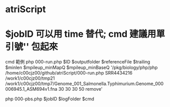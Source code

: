 # atriScript
# $jobID 可以用 time 替代; cmd 建議用單引號'' 包起來

cmd 範例 
php 000-run.php $ID $outputfolder $referenceFile $trailing $minlen $mpileup_minMapQ $mpileup_minBaseQ
'/pkg/biology/php/php /home/c00cjz00/github/atriScript/000-run.php SRR4434216 /work1/c00cjz00/tmp21 /work1/c00cjz00/tmp7/Genome_001_Salmonella.Typhimurium.Genome_000006945.1_ASM694v1.fna 30 30 30 50 remove'

php 000-pbs.php $jobID $logFolder $cmd
